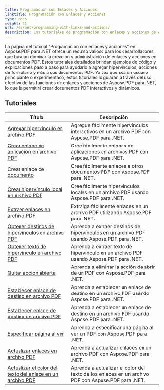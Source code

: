 ```yaml
---
title: Programación con Enlaces y Acciones
linktitle: Programación con Enlaces y Acciones
type: docs
weight: 21
url: /es/net/programming-with-links-and-actions/
description: Los tutoriales de programación con enlaces y acciones de Aspose.PDF para .NET son un recurso integral para dominar la creación y administración de enlaces interactivos en documentos PDF.
---
```

La página del tutorial "Programación con enlaces y acciones" en Aspose.PDF para .NET ofrece un recurso valioso para los desarrolladores que buscan dominar la creación y administración de enlaces y acciones en documentos PDF. Estos tutoriales detallados brindan ejemplos de código y explicaciones paso a paso para ayudarlo a agregar hipervínculos, acciones de formulario y más a sus documentos PDF. Ya sea que sea un usuario principiante o experimentado, estos tutoriales lo guiarán a través del uso efectivo de las funciones de enlaces y acciones de Aspose.PDF para .NET, lo que le permitirá crear documentos PDF interactivos y dinámicos.

## Tutoriales
| Título | Descripción |
| --- | --- | 
| [Agregar hipervínculo en archivo PDF](./add-hyperlink/) | Agregue fácilmente hipervínculos interactivos en un archivo PDF con Aspose.PDF para .NET. |  
| [Crear enlace de aplicación en archivo PDF](./create-application-link/) | Cree fácilmente enlaces de aplicaciones en archivos PDF con Aspose.PDF para .NET. |  
| [Crear enlace de documento](./create-document-link/) | Cree fácilmente enlaces a otros documentos PDF con Aspose.PDF para .NET. |  
| [Crear hipervínculo local en archivo PDF](./create-local-hyperlink/) | Cree fácilmente hipervínculos locales en un archivo PDF usando Aspose.PDF para .NET. |  
| [Extraer enlaces en archivo PDF](./extract-links/) | Extraiga fácilmente enlaces en un archivo PDF utilizando Aspose.PDF para .NET. |  
| [Obtener destinos de hipervínculos en archivo PDF](./get-hyperlink-destinations/) | Aprenda a extraer destinos de hipervínculos en un archivo PDF usando Aspose.PDF para .NET. |  
| [Obtener texto de hipervínculo en archivo PDF](./get-hyperlink-text/) | Aprenda a extraer texto de hipervínculo en un archivo PDF usando Aspose.PDF para .NET. |  
| [Quitar acción abierta](./remove-open-action/) | Aprenda a eliminar la acción de abrir de un PDF con Aspose.PDF para .NET. |  
| [Establecer enlace de destino en archivo PDF](./set-destination-link/) | Aprenda a establecer un enlace de destino en un archivo PDF usando Aspose.PDF para .NET. |  
| [Establecer enlace de destino en archivo PDF](./set-target-link/) | Aprenda a establecer un enlace de destino en un archivo PDF usando Aspose.PDF para .NET. |  
| [Especificar página al ver](./specify-page-when-viewing/) | Aprenda a especificar una página al ver un PDF con Aspose.PDF para .NET. |  
| [Actualizar enlaces en archivo PDF](./update-links/) | Aprenda a actualizar enlaces en un archivo PDF con Aspose.PDF para .NET. |  
| [Actualizar el color del texto del enlace en un archivo PDF](./update-link-text-color/) | Aprenda a actualizar el color del texto de los enlaces en un archivo PDF con Aspose.PDF para .NET. |  